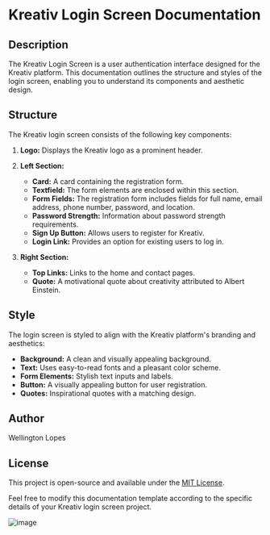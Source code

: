 # Kreativ Login Screen Documentation

## Description
The Kreativ Login Screen is a user authentication interface designed for the Kreativ platform. This documentation outlines the structure and styles of the login screen, enabling you to understand its components and aesthetic design.

## Structure
The Kreativ login screen consists of the following key components:

1. **Logo:** Displays the Kreativ logo as a prominent header.

2. **Left Section:**
   - **Card:** A card containing the registration form.
   - **Textfield:** The form elements are enclosed within this section.
   - **Form Fields:** The registration form includes fields for full name, email address, phone number, password, and location.
   - **Password Strength:** Information about password strength requirements.
   - **Sign Up Button:** Allows users to register for Kreativ.
   - **Login Link:** Provides an option for existing users to log in.

3. **Right Section:**
   - **Top Links:** Links to the home and contact pages.
   - **Quote:** A motivational quote about creativity attributed to Albert Einstein.

## Style
The login screen is styled to align with the Kreativ platform's branding and aesthetics:

- **Background:** A clean and visually appealing background.
- **Text:** Uses easy-to-read fonts and a pleasant color scheme.
- **Form Elements:** Stylish text inputs and labels.
- **Button:** A visually appealing button for user registration.
- **Quotes:** Inspirational quotes with a matching design.

## Author
Wellington Lopes

## License
This project is open-source and available under the [MIT License](LICENSE.md).

Feel free to modify this documentation template according to the specific details of your Kreativ login screen project.

![image](https://github.com/Wellington-lopes/Kreativ/assets/67521652/8530ee12-cc69-4ca5-a8d5-a5a4c16b0d36)
